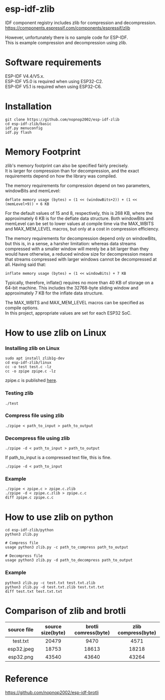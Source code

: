 # esp-idf-zlib
IDF component registry includes zlib for compression and decompression.   
https://components.espressif.com/components/espressif/zlib   

However, unfortunately there is no sample code for ESP-IDF.   
This is example compression and decompression using zlib.   

# Software requirements
ESP-IDF V4.4/V5.x.   
ESP-IDF V5.0 is required when using ESP32-C2.   
ESP-IDF V5.1 is required when using ESP32-C6.   

# Installation

```
git clone https://github.com/nopnop2002/esp-idf-zlib
cd esp-idf-zlib/basic
idf.py menuconfig
idf.py flash
```

# Memory Footprint   
zlib's memory footprint can also be specified fairly precisely.   
It is larger for compression than for decompression, and the exact requirements depend on how the library was compiled.   

The memory requirements for compression depend on two parameters, windowBits and memLevel:   

```deflate memory usage (bytes) = (1 << (windowBits+2)) + (1 << (memLevel+9)) + 6 KB```

For the default values of 15 and 8, respectively, this is 268 KB, where the approximately 6 KB is for the deflate data structure. 
Both windowBits and memLevel can be set to lower values at compile time via the MAX_WBITS and MAX_MEM_LEVEL macros, but only at a cost in compression efficiency.   

The memory requirements for decompression depend only on windowBits, but this is, in a sense, a harsher limitation: whereas data streams compressed with a smaller window will merely be a bit larger than they would have otherwise, a reduced window size for decompression means that streams compressed with larger windows cannot be decompressed at all. Having said that:   

```inflate memory usage (bytes) = (1 << windowBits) + 7 KB```

Typically, therefore, inflate() requires no more than 40 KB of storage on a 64-bit machine. This includes the 32768-byte sliding window and approximately 7 KB for the inflate data structure.   

The MAX_WBITS and MAX_MEM_LEVEL macros can be specified as compile options.   
In this project, appropriate values are set for each ESP32 SoC.   

# How to use zlib on Linux

### Installing zlib on Linux   
```
sudo apt install zlib1g-dev
cd esp-idf-zlib/linux
cc -o test test.c -lz
cc -o zpipe zpipe.c -lz
```

zpipe.c is published [here](https://www.zlib.net/zpipe.c).   

### Testing zlib   
```
./test
```

### Compress file using zlib
```
./zpipe < path_to_input > path_to_output
```

### Decompress file using zlib
```
./zpipe -d < path_to_input > path_to_output
```

If path_to_input is a compressed text file, this is fine.   
```
./zpipe -d < path_to_input
```

### Example
```
./zpipe < zpipe.c > zpipe.c.zlib
./zpipe -d < zpipe.c.zlib > zpipe.c.c
diff zpipe.c zpipe.c.c
```

# How to use zlib on python
```
cd esp-idf-zlib/python
python3 zlib.py

# Compress file
usage python3 zlib.py -c path_to_compress path_to_output

# Decompress file
usage python3 zlib.py -d path_to_decompress path_to_output
```

### Example
```
python3 zlib.py -c test.txt test.txt.zlib
python3 zlib.py -d test.txt.zlib test.txt.txt
diff test.txt test.txt.txt
```


# Comparison of zlib and brotli

|source file|source size(byte)|brotli comress(byte)|zlib compress(byte)|
|:-:|:-:|:-:|:-:|
|test.txt|20479|9470|4571|
|esp32.jpeg|18753|18613|18218|
|esp32.png|43540|43640|43264|

# Reference

https://github.com/nopnop2002/esp-idf-brotli

